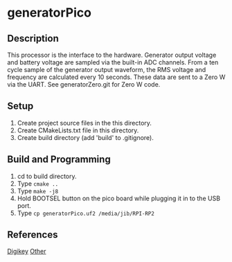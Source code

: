 # generatorPico

## Description
This processor is the interface to the hardware. Generator output voltage
and battery voltage are sampled via the built-in ADC channels. From a ten
cycle sample of the generator output waveform, the RMS voltage and
frequency are calculated every 10 seconds. These data are sent to a Zero W
via the UART. See generatorZero.git for Zero W code.

## Setup
1. Create project source files in the this directory.
2. Create CMakeLists.txt file in this directory.
3. Create build directory (add 'build' to .gitignore).

## Build and Programming
1. cd to build directory.
2. Type `cmake ..`
3. Type `make -j8`
4. Hold BOOTSEL button on the pico board while plugging it in to the USB
 port.
5. Type `cp generatorPico.uf2 /media/jib/RPI-RP2`

## References
[Digikey](Digikey.com/en/maker/projects/...)
[Other](wellys.com/posts/rp2040_c_linux)
